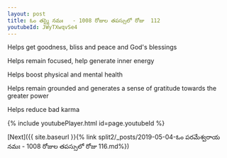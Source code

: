 ```yaml
---
layout: post
title: ఓం తస్మై నమః   - 1008 రోజుల తపస్సులో రోజు  112
youtubeId: JWyTXwqvSe4
---
```

 
 
Helps get goodness, bliss and peace and God's blessings
 
Helps remain focused, help generate inner energy 
 
Helps boost physical and mental health 
 
Helps remain grounded and generates a sense of gratitude towards the greater power 
 
Helps reduce bad karma
 
 
 
 


{% include youtubePlayer.html id=page.youtubeId %}
 
[Next]({{ site.baseurl }}{% link  split2/_posts/2019-05-04-ఓం పరమేశ్వరాయ నమః   - 1008 రోజుల తపస్సులో రోజు  116.md%})
 
